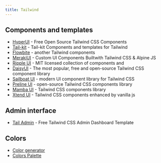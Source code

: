 ```yaml
---
title: Tailwind
---
```


## Components and templates

- [HyperUI](https://www.hyperui.dev/) - Free Open Source Tailwind CSS Components
- [Tail-kit](https://www.tailwind-kit.com/) - Tail-kit Components and templates for Tailwind
- [Flowbite](https://flowbite.com/) - another Tailwind components
- [MerakiUI](https://merakiui.com/components) - Custom UI Components Builtwith Tailwind CSS & Alpine JS
- [Ripple UI](https://www.ripple-ui.com/) - MIT licensed collection of components and
- [DaisyUI](https://daisyui.com/) - The most popular, free and open-source Tailwind CSS component library
- [Sailboat UI](https://sailboatui.com/) - modern UI component library for Tailwind CSS
- [Preline UI](https://preline.co) - open-source Tailwind CSS components library
- [Mamba UI](https://mambaui.com/) - Tailwind CSS components library
- [Xtend UI](https://xtendui.com/) - Tailwind CSS components enhanced by vanilla js

## Admin interface

- [Tail Admin](https://tailadmin.com/) - Free Tailwind CSS Admin Dashboard Template

## Colors

- [Color generator](https://uicolors.app/create)
- [Colors Palette](https://tailwindcolor.com/)
